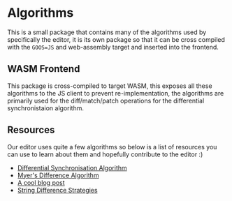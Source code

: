 # Algorithms

This is a small package that contains many of the algorithms used by specifically the editor, it is its own package so that it can be cross compiled with the `GOOS=JS` and web-assembly target and inserted into the frontend.

## WASM Frontend
This package is cross-compiled to target WASM, this exposes all these algorithms to the JS client to prevent re-implementation, the algorithms are primarily used for the diff/match/patch operations for the differential synchronistaion algorithm.

## Resources
Our editor uses quite a few algorithms so below is a list of resources you can use to learn about them and hopefully contribute to the editor :)
 - [Differential Synchronisation Algorithm](https://neil.fraser.name/writing/sync/eng047-fraser.pdf)
 - [Myer's Difference Algorithm](http://www.xmailserver.org/diff2.pdf)
 - [A cool blog post](https://blog.jcoglan.com/2017/02/12/the-myers-diff-algorithm-part-1/)
 - [String Difference Strategies](https://neil.fraser.name/writing/diff/)
